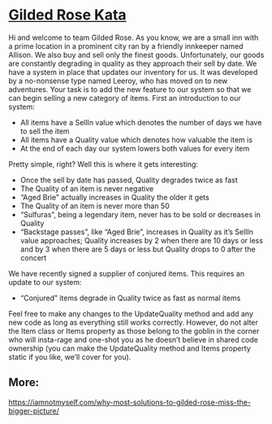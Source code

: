 # [Gilded Rose Kata](https://iamnotmyself.com/refactor-this-the-gilded-rose-kata/)

Hi and welcome to team Gilded Rose. As you know, we are a small inn with a prime location in a prominent city ran by a friendly innkeeper named Allison. We also buy and sell only the finest goods. Unfortunately, our goods are constantly degrading in quality as they approach their sell by date. We have a system in place that updates our inventory for us. It was developed by a no-nonsense type named Leeroy, who has moved on to new adventures. Your task is to add the new feature to our system so that we can begin selling a new category of items. First an introduction to our system:

- All items have a SellIn value which denotes the number of days we have to sell the item
- All items have a Quality value which denotes how valuable the item is
- At the end of each day our system lowers both values for every item

Pretty simple, right? Well this is where it gets interesting:

-  Once the sell by date has passed, Quality degrades twice as fast
-  The Quality of an item is never negative
-  “Aged Brie” actually increases in Quality the older it gets
-  The Quality of an item is never more than 50
-  “Sulfuras”, being a legendary item, never has to be sold or decreases in Quality
-  “Backstage passes”, like “Aged Brie”, increases in Quality as it’s SellIn value approaches; Quality increases by 2 when there are 10 days or less and by 3 when there are 5 days or less but Quality drops to 0 after the concert

We have recently signed a supplier of conjured items. This requires an update to our system:

-  “Conjured” items degrade in Quality twice as fast as normal items

Feel free to make any changes to the UpdateQuality method and add any new code as long as everything still works correctly. However, do not alter the Item class or Items property as those belong to the goblin in the corner who will insta-rage and one-shot you as he doesn’t believe in shared code ownership (you can make the UpdateQuality method and Items property static if you like, we’ll cover for you).


## More: 

https://iamnotmyself.com/why-most-solutions-to-gilded-rose-miss-the-bigger-picture/